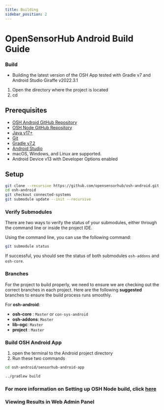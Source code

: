 ```yaml
---
title: Building 
sidebar_position: 2
---
```

# OpenSensorHub Android Build Guide

### Build
- Building the latest version of the OSH App tested with Gradle v7 and Android Studio Giraffe v2022.3.1

1. Open the directory where the project is located
2. cd 




## Prerequisites
- [OSH Android GitHub Repository](https://github.com/opensensorhub/osh-android)
- [OSH Node GitHub Repository](https://github.com/opensensorhub/osh-node-dev-template)
- [Java v17+](https://www.openlogic.com/openjdk-downloads)
- [Git](https://git-scm.com/downloads)
- [Gradle v7.2](https://gradle.org/install/)
- [Android Studio](https://developer.android.com/studio/install)
- macOS, Windows, and Linux are supported.
- Android Device v13 with Developer Options enabled


## Setup


```sh
git clone --recursive https://github.com/opensensorhub/osh-android.git
cd osh-android
git checkout connected-systems
git submodule update --init --recursive
```

### Verify Submodules

There are two ways to verify the status of your submodules, either through the command line or inside the project IDE. 

Using the command line, you can use the following command:

```sh
git submodule status
```
If successful, you should see the status of both submodules `osh-addons` and `osh-core`.

### Branches

For the project to build properly, we need to ensure we are checking out the correct branches in each project. Here are the following **suggested** branches to ensure the build process runs smoothly. 

For **osh-android**:
- **osh-core** : `Master` or `con-sys-android`
- **osh-addons**: `Master`
- **lib-ogc**: `Master`
- **project** : `Master`


### Build OSH Android App
1. open the terminal to the Android project directory
2.  Run these two commands

 ```sh
 cd osh-android/sensorhub-android-app

 ../gradlew build
 ```


### For more information on Setting up OSH Node build, click [here](LINK)



### Viewing Results in Web Admin Panel



